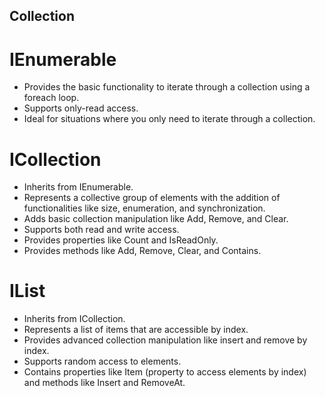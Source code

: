 Collection
---

# IEnumerable

- Provides the basic functionality to iterate through a collection using a foreach loop.
- Supports only-read access.
- Ideal for situations where you only need to iterate through a collection.

# ICollection

- Inherits from IEnumerable.
- Represents a collective group of elements with the addition of functionalities like size, enumeration, and synchronization.
- Adds basic collection manipulation like Add, Remove, and Clear.
- Supports both read and write access.
- Provides properties like Count and IsReadOnly.
- Provides methods like Add, Remove, Clear, and Contains.

# IList

- Inherits from ICollection.
- Represents a list of items that are accessible by index.
- Provides advanced collection manipulation like insert and remove by index.
- Supports random access to elements.
- Contains properties like Item (property to access elements by index) and methods like Insert and RemoveAt.
